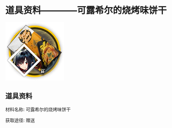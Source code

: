 # 道具资料————可露希尔的烧烤味饼干

![可露希尔的烧烤味饼干](./matIcons/可露希尔的烧烤味饼干.png)

## 道具资料

材料名称: 可露希尔的烧烤味饼干

获取途径: 赠送

